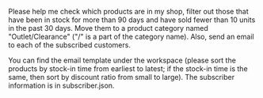 Please help me check which products are in my shop, filter out those that have been in stock for more than 90 days and have sold fewer than 10 units in the past 30 days. Move them to a product category named "Outlet/Clearance" ("/" is a part of the category name). Also, send an email to each of the subscribed customers.

You can find the email template under the workspace (please sort the products by stock-in time from earliest to latest; if the stock-in time is the same, then sort by discount ratio from small to large). The subscriber information is in subscriber.json.